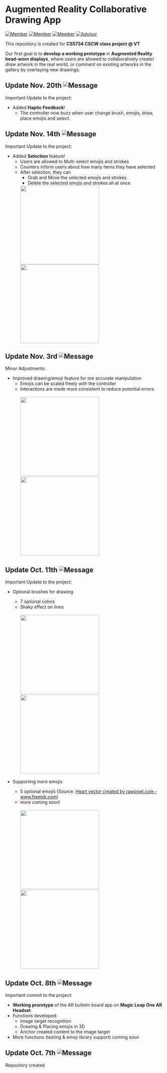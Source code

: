 # Augmented Reality Collaborative Drawing App
[![Member](https://img.shields.io/badge/Member-Alyssa-blueviolet)](https://github.com/akherbst2) [![Member](https://img.shields.io/badge/Member-Feiyu-blue)](https://github.com/ericlu19) [![Member](https://img.shields.io/badge/Member-Shuyi-ff69b4)](https://github.com/ssun83) [![Advisor](https://img.shields.io/badge/Advisor-Dr.%20Sang-important)](https://people.cs.vt.edu/sangwonlee/)

This repository is created for **CS5734 CSCW class project @ VT**

Our first goal is to **develop a working prototype** in **Augmented Reality head-worn displays**, where users are allowed to collaboratively *create*/ *draw* artwork in the real world, or *comment*  on existing artworks in the gallery by overlaying new drawings.

## Update Nov. 20th ![Message](https://img.shields.io/badge/-Important!-success)
Important Update to the project:
- Added **Haptic Feedback**!
  - The controller now buzz when user change brush, emojis, draw, place emojis and select.

## Update Nov. 14th ![Message](https://img.shields.io/badge/-Important!-success)
Important Update to the project:
- Added **Selection** feature!
  - Users are allowed to Multi-select emojis and strokes
  - Counters inform users about how many items they have selected
  - After selection, they can
    - Grab and Move the selected emojis and strokes
    - Delete the selected smojis and strokes all at once
    <img src="https://github.com/ssun83/AR-Goggle-Bulletin/blob/master/gifs/demo6.gif" width="250">
    <img src="https://github.com/ssun83/AR-Goggle-Bulletin/blob/master/gifs/demo8.gif" width="250">

## Update Nov. 3rd ![Message](https://img.shields.io/badge/-Minor-critical)
Minor Adjustments:
- Improved drawing/emoji feature for ore accurate manipulation
  - Emojis can be scaled freely with the controller
  - Interactions are made more consistent to reduce potential errors<br><br>
     <img src="https://github.com/ssun83/AR-Goggle-Bulletin/blob/master/gifs/demo7.gif" width="250">
     <img src="https://github.com/ssun83/AR-Goggle-Bulletin/blob/master/gifs/demo5.gif" width="250">

## Update Oct. 11th ![Message](https://img.shields.io/badge/-Important!-success)
Important Update to the project:
- Optional brushes for drawing
  - 7 optional colors
  - Shaky effect on lines<br><br>
     <img src="https://github.com/ssun83/AR-Goggle-Bulletin/blob/master/gifs/demo1.gif" width="250">
     <img src="https://github.com/ssun83/AR-Goggle-Bulletin/blob/master/gifs/demo4.gif" width="250">
     
- Supporting more emojis
  - 5 optional emojis (Source: <a href="https://www.freepik.com/free-photos-vectors/heart">Heart vector created by rawpixel.com - www.freepik.com</a>)
  - more coming soon!<br><br>
    <img src="https://github.com/ssun83/AR-Goggle-Bulletin/blob/master/gifs/demo2.gif" width="250">
    <img src="https://github.com/ssun83/AR-Goggle-Bulletin/blob/master/gifs/demo3.gif" width="250"> 

## Update Oct. 8th ![Message](https://img.shields.io/badge/-Important!-success)
Important commit to the project:
- **Working prorotype** of the AR bulletin board app on **Magic Leap One AR Headset**
- Functions developed:
  - Image target recognition
  - Drawing & Placing emojis in 3D
  - Anchor created content to the image target
- More functions (texting & emoji library support) coming soon
## Update Oct. 7th ![Message](https://img.shields.io/badge/-Initialization-9cf)
Repository created
